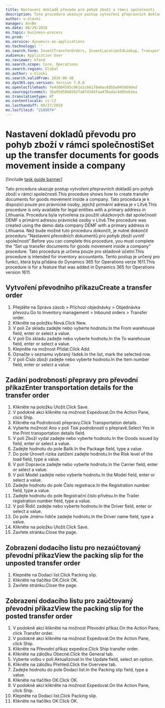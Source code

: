 ```yaml
---
title: Nastavení dokladů převodu pro pohyb zboží v rámci společnosti
description: Tato procedura ukazuje postup vytvoření přepravních dokladů pro pohyb zboží v rámci společnosti.
author: v-oloski
manager: AnnBe
ms.date: 08/29/2018
ms.topic: business-process
ms.prod: ''
ms.service: dynamics-ax-applications
ms.technology: ''
ms.search.form: InventTransferOrders, InventLocationIdLookup, TransportationDocument, HcmWorkerLookUp, SrsReportViewerForm, InventTransferParmShip
audience: Application User
ms.reviewer: kfend
ms.search.scope: Core, Operations
ms.search.region: Global
ms.author: v-oloski
ms.search.validFrom: 2016-06-30
ms.dyn365.ops.version: Version 7.0.0
ms.openlocfilehash: fe4dd04595c961e1c66178e6ac6955e945869ded
ms.sourcegitcommit: 3ba95d50b8262fa0f43d4faad76adac4d05eb3ea
ms.translationtype: HT
ms.contentlocale: cs-CZ
ms.lasthandoff: 09/27/2019
ms.locfileid: "2185674"
---
```

# <a name="set-up-the-transfer-documents-for-goods-movement-inside-a-company"></a><span data-ttu-id="d18c4-103">Nastavení dokladů převodu pro pohyb zboží v rámci společnosti</span><span class="sxs-lookup"><span data-stu-id="d18c4-103">Set up the transfer documents for goods movement inside a company</span></span>

[!include [task guide banner](../../includes/task-guide-banner.md)]

<span data-ttu-id="d18c4-104">Tato procedura ukazuje postup vytvoření přepravních dokladů pro pohyb zboží v rámci společnosti.</span><span class="sxs-lookup"><span data-stu-id="d18c4-104">This procedure shows how to create transfer documents for goods movement inside a company.</span></span> <span data-ttu-id="d18c4-105">Tato procedura je k dispozici pouze pro právnické osoby, jejichž primární adresa je v Litvě.</span><span class="sxs-lookup"><span data-stu-id="d18c4-105">This procedure is only available for legal entities with a primary address in Lithuania.</span></span> <span data-ttu-id="d18c4-106">Procedura byla vytvořena za použití ukázkových dat společnosti DEMF s primární adresou právnické osoby v Litvě.</span><span class="sxs-lookup"><span data-stu-id="d18c4-106">The procedure was created using the demo data company DEMF with a primary address in Lithuania.</span></span> <span data-ttu-id="d18c4-107">Než bude možné tuto proceduru dokončit, je nutné dokončit proceduru "Nastavení převodních dokumentů pro pohyb zboží uvnitř společnosti".</span><span class="sxs-lookup"><span data-stu-id="d18c4-107">Before you can complete this procedure, you must complete the “Set up transfer documents for goods movement inside a company” procedure.</span></span> <span data-ttu-id="d18c4-108">Tato procedura je určena pouze pro skladové účetní.</span><span class="sxs-lookup"><span data-stu-id="d18c4-108">This procedure is intended for inventory accountants.</span></span> <span data-ttu-id="d18c4-109">Tento postup je určený pro funkci, která byla přidána do Dynamics 365 for Operations verze 1611.</span><span class="sxs-lookup"><span data-stu-id="d18c4-109">This procedure is for a feature that was added in Dynamics 365 for Operations version 1611.</span></span>


## <a name="create-a-transfer-order"></a><span data-ttu-id="d18c4-110">Vytvoření převodního příkazu</span><span class="sxs-lookup"><span data-stu-id="d18c4-110">Create a transfer order</span></span>
1. <span data-ttu-id="d18c4-111">Přejděte na Správa zásob > Příchozí objednávky > Objednávka převozu.</span><span class="sxs-lookup"><span data-stu-id="d18c4-111">Go to Inventory management > Inbound orders > Transfer order.</span></span>
2. <span data-ttu-id="d18c4-112">Klikněte na položku Nová.</span><span class="sxs-lookup"><span data-stu-id="d18c4-112">Click New.</span></span>
3. <span data-ttu-id="d18c4-113">V poli Ze skladu zadejte nebo vyberte hodnotu.</span><span class="sxs-lookup"><span data-stu-id="d18c4-113">In the From warehouse field, enter or select a value.</span></span>
4. <span data-ttu-id="d18c4-114">V poli Do skladu zadejte nebo vyberte hodnotu.</span><span class="sxs-lookup"><span data-stu-id="d18c4-114">In the To warehouse field, enter or select a value.</span></span>
5. <span data-ttu-id="d18c4-115">Klepněte na možnost Přidat.</span><span class="sxs-lookup"><span data-stu-id="d18c4-115">Click Add.</span></span>
6. <span data-ttu-id="d18c4-116">Označte v seznamu vybraný řádek.</span><span class="sxs-lookup"><span data-stu-id="d18c4-116">In the list, mark the selected row.</span></span>
7. <span data-ttu-id="d18c4-117">V poli Číslo zboží zadejte nebo vyberte hodnotu.</span><span class="sxs-lookup"><span data-stu-id="d18c4-117">In the Item number field, enter or select a value.</span></span>

## <a name="enter-transportation-details-for-the-transfer-order"></a><span data-ttu-id="d18c4-118">Zadání podrobností přepravy pro převodní příkaz</span><span class="sxs-lookup"><span data-stu-id="d18c4-118">Enter transportation details for the transfer order</span></span>
1. <span data-ttu-id="d18c4-119">Klikněte na položku Uložit.</span><span class="sxs-lookup"><span data-stu-id="d18c4-119">Click Save.</span></span>
2. <span data-ttu-id="d18c4-120">V podokně akcí klikněte na možnost Expedovat.</span><span class="sxs-lookup"><span data-stu-id="d18c4-120">On the Action Pane, click Ship.</span></span>
3. <span data-ttu-id="d18c4-121">Klikněte na Podrobnosti přepravy.</span><span class="sxs-lookup"><span data-stu-id="d18c4-121">Click Transportation details.</span></span>
4. <span data-ttu-id="d18c4-122">Vyberte možnost Ano v poli Tisk podrobností o přepravě.</span><span class="sxs-lookup"><span data-stu-id="d18c4-122">Select Yes in the Print transportation details field.</span></span>
5. <span data-ttu-id="d18c4-123">V poli Zboží vydal zadejte nebo vyberte hodnotu.</span><span class="sxs-lookup"><span data-stu-id="d18c4-123">In the Goods issued by field, enter or select a value.</span></span>
6. <span data-ttu-id="d18c4-124">Zadejte hodnotu do pole Balík.</span><span class="sxs-lookup"><span data-stu-id="d18c4-124">In the Package field, type a value.</span></span>
7. <span data-ttu-id="d18c4-125">Do pole Úroveň rizika zatížení zadejte hodnotu.</span><span class="sxs-lookup"><span data-stu-id="d18c4-125">In the Risk level of the load field, type a value.</span></span>
8. <span data-ttu-id="d18c4-126">V poli Dopravce zadejte nebo vyberte hodnotu.</span><span class="sxs-lookup"><span data-stu-id="d18c4-126">In the Carrier field, enter or select a value.</span></span>
9. <span data-ttu-id="d18c4-127">V poli Model zadejte nebo vyberte hodnotu.</span><span class="sxs-lookup"><span data-stu-id="d18c4-127">In the Model field, enter or select a value.</span></span>
10. <span data-ttu-id="d18c4-128">Zadejte hodnotu do pole Číslo registrace.</span><span class="sxs-lookup"><span data-stu-id="d18c4-128">In the Registration number field, type a value.</span></span>
11. <span data-ttu-id="d18c4-129">Zadejte hodnotu do pole Registrační číslo přívěsu.</span><span class="sxs-lookup"><span data-stu-id="d18c4-129">In the Trailer registration number field, type a value.</span></span>
12. <span data-ttu-id="d18c4-130">V poli Řidič zadejte nebo vyberte hodnotu.</span><span class="sxs-lookup"><span data-stu-id="d18c4-130">In the Driver field, enter or select a value.</span></span>
13. <span data-ttu-id="d18c4-131">Do pole Jméno řidiče zadejte hodnotu.</span><span class="sxs-lookup"><span data-stu-id="d18c4-131">In the Driver name field, type a value.</span></span>
14. <span data-ttu-id="d18c4-132">Klikněte na položku Uložit.</span><span class="sxs-lookup"><span data-stu-id="d18c4-132">Click Save.</span></span>
15. <span data-ttu-id="d18c4-133">Zavřete stránku.</span><span class="sxs-lookup"><span data-stu-id="d18c4-133">Close the page.</span></span>

## <a name="view-the-packing-slip-for-the-unposted-transfer-order"></a><span data-ttu-id="d18c4-134">Zobrazení dodacího listu pro nezaúčtovaný převodní příkaz</span><span class="sxs-lookup"><span data-stu-id="d18c4-134">View the packing slip for the unposted transfer order</span></span>
1. <span data-ttu-id="d18c4-135">Klepněte na Dodací list.</span><span class="sxs-lookup"><span data-stu-id="d18c4-135">Click Packing slip.</span></span>
2. <span data-ttu-id="d18c4-136">Klikněte na tlačítko OK.</span><span class="sxs-lookup"><span data-stu-id="d18c4-136">Click OK.</span></span>
3. <span data-ttu-id="d18c4-137">Zavřete stránku.</span><span class="sxs-lookup"><span data-stu-id="d18c4-137">Close the page.</span></span>

## <a name="view-the-packing-slip-for-the-posted-transfer-order"></a><span data-ttu-id="d18c4-138">Zobrazení dodacího listu pro zaúčtovaný převodní příkaz</span><span class="sxs-lookup"><span data-stu-id="d18c4-138">View the packing slip for the posted transfer order</span></span>
1. <span data-ttu-id="d18c4-139">V podokně akcí klikněte na možnost Převodní příkaz.</span><span class="sxs-lookup"><span data-stu-id="d18c4-139">On the Action Pane, click Transfer order.</span></span>
2. <span data-ttu-id="d18c4-140">V podokně akcí klikněte na možnost Expedovat.</span><span class="sxs-lookup"><span data-stu-id="d18c4-140">On the Action Pane, click Ship.</span></span>
3. <span data-ttu-id="d18c4-141">Klikněte na Převodní příkaz expedice.</span><span class="sxs-lookup"><span data-stu-id="d18c4-141">Click Ship transfer order.</span></span>
4. <span data-ttu-id="d18c4-142">Klikněte na záložku Obecné.</span><span class="sxs-lookup"><span data-stu-id="d18c4-142">Click the General tab.</span></span>
5. <span data-ttu-id="d18c4-143">Vyberte volbu v poli Aktualizovat.</span><span class="sxs-lookup"><span data-stu-id="d18c4-143">In the Update field, select an option.</span></span>
6. <span data-ttu-id="d18c4-144">Klikněte na záložku Přehled.</span><span class="sxs-lookup"><span data-stu-id="d18c4-144">Click the Overview tab.</span></span>
7. <span data-ttu-id="d18c4-145">Zadejte hodnotu do pole Dodací list.</span><span class="sxs-lookup"><span data-stu-id="d18c4-145">In the Packing slip field, type a value.</span></span>
8. <span data-ttu-id="d18c4-146">Klikněte na tlačítko OK.</span><span class="sxs-lookup"><span data-stu-id="d18c4-146">Click OK.</span></span>
9. <span data-ttu-id="d18c4-147">V podokně akcí klikněte na možnost Expedovat.</span><span class="sxs-lookup"><span data-stu-id="d18c4-147">On the Action Pane, click Ship.</span></span>
10. <span data-ttu-id="d18c4-148">Klepněte na Dodací list.</span><span class="sxs-lookup"><span data-stu-id="d18c4-148">Click Packing slip.</span></span>
11. <span data-ttu-id="d18c4-149">Klikněte na tlačítko OK.</span><span class="sxs-lookup"><span data-stu-id="d18c4-149">Click OK.</span></span>

